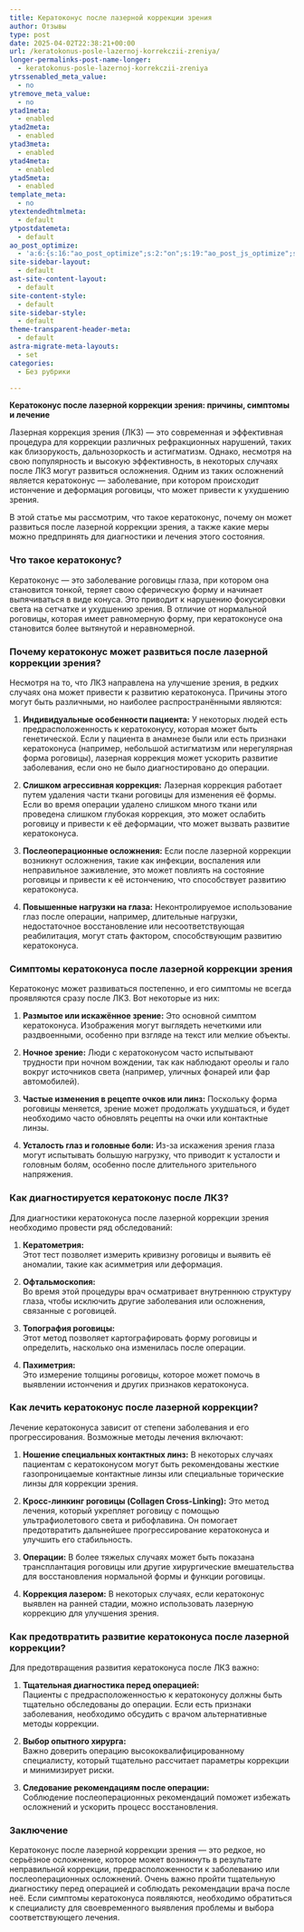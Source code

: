 ```yaml
---
title: Кератоконус после лазерной коррекции зрения
author: Отзывы
type: post
date: 2025-04-02T22:38:21+00:00
url: /keratokonus-posle-lazernoj-korrekczii-zreniya/
longer-permalinks-post-name-longer:
  - keratokonus-posle-lazernoj-korrekczii-zreniya
ytrssenabled_meta_value:
  - no
ytremove_meta_value:
  - no
ytad1meta:
  - enabled
ytad2meta:
  - enabled
ytad3meta:
  - enabled
ytad4meta:
  - enabled
ytad5meta:
  - enabled
template_meta:
  - no
ytextendedhtmlmeta:
  - default
ytpostdatemeta:
  - default
ao_post_optimize:
  - 'a:6:{s:16:"ao_post_optimize";s:2:"on";s:19:"ao_post_js_optimize";s:2:"on";s:20:"ao_post_css_optimize";s:2:"on";s:12:"ao_post_ccss";s:2:"on";s:16:"ao_post_lazyload";s:2:"on";s:15:"ao_post_preload";s:0:"";}'
site-sidebar-layout:
  - default
ast-site-content-layout:
  - default
site-content-style:
  - default
site-sidebar-style:
  - default
theme-transparent-header-meta:
  - default
astra-migrate-meta-layouts:
  - set
categories:
  - Без рубрики

---
```

<p class="" data-start="0" data-end="76">
  <strong data-start="0" data-end="76">Кератоконус после лазерной коррекции зрения: причины, симптомы и лечение</strong>
</p>

<p class="" data-start="78" data-end="533">
  Лазерная коррекция зрения (ЛКЗ) — это современная и эффективная процедура для коррекции различных рефракционных нарушений, таких как близорукость, дальнозоркость и астигматизм. Однако, несмотря на свою популярность и высокую эффективность, в некоторых случаях после ЛКЗ могут развиться осложнения. Одним из таких осложнений является кератоконус — заболевание, при котором происходит истончение и деформация роговицы, что может привести к ухудшению зрения.
</p>

<p class="" data-start="535" data-end="725">
  В этой статье мы рассмотрим, что такое кератоконус, почему он может развиться после лазерной коррекции зрения, а также какие меры можно предпринять для диагностики и лечения этого состояния.
</p>

<h3 class="" data-start="727" data-end="753">
  Что такое кератоконус?
</h3>

<p class="" data-start="755" data-end="1111">
  Кератоконус — это заболевание роговицы глаза, при котором она становится тонкой, теряет свою сферическую форму и начинает выпячиваться в виде конуса. Это приводит к нарушению фокусировки света на сетчатке и ухудшению зрения. В отличие от нормальной роговицы, которая имеет равномерную форму, при кератоконусе она становится более вытянутой и неравномерной.
</p>

<h3 class="" data-start="1113" data-end="1184">
  Почему кератоконус может развиться после лазерной коррекции зрения?
</h3>

<p class="" data-start="1186" data-end="1379">
  Несмотря на то, что ЛКЗ направлена на улучшение зрения, в редких случаях она может привести к развитию кератоконуса. Причины этого могут быть различными, но наиболее распространёнными являются:
</p>

<ol data-start="1381" data-end="2582">
  <li class="" data-start="1381" data-end="1751">
    <p class="" data-start="1384" data-end="1751">
      <strong data-start="1384" data-end="1424">Индивидуальные особенности пациента:</strong> У некоторых людей есть предрасположенность к кератоконусу, которая может быть генетической. Если у пациента в анамнезе были или есть признаки кератоконуса (например, небольшой астигматизм или нерегулярная форма роговицы), лазерная коррекция может ускорить развитие заболевания, если оно не было диагностировано до операции.
    </p>
  </li>
  
  <li class="" data-start="1753" data-end="2071">
    <p class="" data-start="1756" data-end="2071">
      <strong data-start="1756" data-end="1790">Слишком агрессивная коррекция:</strong> Лазерная коррекция работает путем удаления части ткани роговицы для изменения её формы. Если во время операции удалено слишком много ткани или проведена слишком глубокая коррекция, это может ослабить роговицу и привести к её деформации, что может вызвать развитие кератоконуса.
    </p>
  </li>
  
  <li class="" data-start="2073" data-end="2333">
    <p class="" data-start="2076" data-end="2333">
      <strong data-start="2076" data-end="2109">Послеоперационные осложнения:</strong> Если после лазерной коррекции возникнут осложнения, такие как инфекции, воспаления или неправильное заживление, это может повлиять на состояние роговицы и привести к её истончению, что способствует развитию кератоконуса.
    </p>
  </li>
  
  <li class="" data-start="2335" data-end="2582">
    <p class="" data-start="2338" data-end="2582">
      <strong data-start="2338" data-end="2371">Повышенные нагрузки на глаза:</strong> Неконтролируемое использование глаз после операции, например, длительные нагрузки, недостаточное восстановление или несоответствующая реабилитация, могут стать фактором, способствующим развитию кератоконуса.
    </p>
  </li>
</ol>

<h3 class="" data-start="2584" data-end="2641">
  Симптомы кератоконуса после лазерной коррекции зрения
</h3>

<p class="" data-start="2643" data-end="2760">
  Кератоконус может развиваться постепенно, и его симптомы не всегда проявляются сразу после ЛКЗ. Вот некоторые из них:
</p>

<ol data-start="2762" data-end="3543">
  <li class="" data-start="2762" data-end="2944">
    <p class="" data-start="2765" data-end="2944">
      <strong data-start="2765" data-end="2800">Размытое или искажённое зрение:</strong> Это основной симптом кератоконуса. Изображения могут выглядеть нечеткими или раздвоенными, особенно при взгляде на текст или мелкие объекты.
    </p>
  </li>
  
  <li class="" data-start="2946" data-end="3144">
    <p class="" data-start="2949" data-end="3144">
      <strong data-start="2949" data-end="2967">Ночное зрение:</strong> Люди с кератоконусом часто испытывают трудности при ночном вождении, так как наблюдают ореолы и гало вокруг источников света (например, уличных фонарей или фар автомобилей).
    </p>
  </li>
  
  <li class="" data-start="3146" data-end="3342">
    <p class="" data-start="3149" data-end="3342">
      <strong data-start="3149" data-end="3195">Частые изменения в рецепте очков или линз:</strong> Поскольку форма роговицы меняется, зрение может продолжать ухудшаться, и будет необходимо часто обновлять рецепты на очки или контактные линзы.
    </p>
  </li>
  
  <li class="" data-start="3344" data-end="3543">
    <p class="" data-start="3347" data-end="3543">
      <strong data-start="3347" data-end="3382">Усталость глаз и головные боли:</strong> Из-за искажения зрения глаза могут испытывать большую нагрузку, что приводит к усталости и головным болям, особенно после длительного зрительного напряжения.
    </p>
  </li>
</ol>

<h3 class="" data-start="3545" data-end="3591">
  Как диагностируется кератоконус после ЛКЗ?
</h3>

<p class="" data-start="3593" data-end="3691">
  Для диагностики кератоконуса после лазерной коррекции зрения необходимо провести ряд обследований:
</p>

<ol data-start="3693" data-end="4273">
  <li class="" data-start="3693" data-end="3825">
    <p class="" data-start="3696" data-end="3825">
      <strong data-start="3696" data-end="3713">Кератометрия:</strong><br data-start="3713" data-end="3716" />Этот тест позволяет измерить кривизну роговицы и выявить её аномалии, такие как асимметрия или деформация.
    </p>
  </li>
  
  <li class="" data-start="3827" data-end="3997">
    <p class="" data-start="3830" data-end="3997">
      <strong data-start="3830" data-end="3849">Офтальмоскопия:</strong><br data-start="3849" data-end="3852" />Во время этой процедуры врач осматривает внутреннюю структуру глаза, чтобы исключить другие заболевания или осложнения, связанные с роговицей.
    </p>
  </li>
  
  <li class="" data-start="3999" data-end="4139">
    <p class="" data-start="4002" data-end="4139">
      <strong data-start="4002" data-end="4026">Топография роговицы:</strong><br data-start="4026" data-end="4029" />Этот метод позволяет картографировать форму роговицы и определить, насколько она изменилась после операции.
    </p>
  </li>
  
  <li class="" data-start="4141" data-end="4273">
    <p class="" data-start="4144" data-end="4273">
      <strong data-start="4144" data-end="4159">Пахиметрия:</strong><br data-start="4159" data-end="4162" />Это измерение толщины роговицы, которое может помочь в выявлении истончения и других признаков кератоконуса.
    </p>
  </li>
</ol>

<h3 class="" data-start="4275" data-end="4327">
  Как лечить кератоконус после лазерной коррекции?
</h3>

<p class="" data-start="4329" data-end="4439">
  Лечение кератоконуса зависит от степени заболевания и его прогрессирования. Возможные методы лечения включают:
</p>

<ol data-start="4441" data-end="5243">
  <li class="" data-start="4441" data-end="4654">
    <p class="" data-start="4444" data-end="4654">
      <strong data-start="4444" data-end="4484">Ношение специальных контактных линз:</strong> В некоторых случаях пациентам с кератоконусом могут быть рекомендованы жесткие газопроницаемые контактные линзы или специальные торические линзы для коррекции зрения.
    </p>
  </li>
  
  <li class="" data-start="4656" data-end="4905">
    <p class="" data-start="4659" data-end="4905">
      <strong data-start="4659" data-end="4711">Кросс-линкинг роговицы (Collagen Cross-Linking):</strong> Это метод лечения, который укрепляет роговицу с помощью ультрафиолетового света и рибофлавина. Он помогает предотвратить дальнейшее прогрессирование кератоконуса и улучшить его стабильность.
    </p>
  </li>
  
  <li class="" data-start="4907" data-end="5089">
    <p class="" data-start="4910" data-end="5089">
      <strong data-start="4910" data-end="4923">Операции:</strong> В более тяжелых случаях может быть показана трансплантация роговицы или другие хирургические вмешательства для восстановления нормальной формы и функции роговицы.
    </p>
  </li>
  
  <li class="" data-start="5091" data-end="5243">
    <p class="" data-start="5094" data-end="5243">
      <strong data-start="5094" data-end="5116">Коррекция лазером:</strong> В некоторых случаях, если кератоконус выявлен на ранней стадии, можно использовать лазерную коррекцию для улучшения зрения.
    </p>
  </li>
</ol>

<h3 class="" data-start="5245" data-end="5314">
  Как предотвратить развитие кератоконуса после лазерной коррекции?
</h3>

<p class="" data-start="5316" data-end="5373">
  Для предотвращения развития кератоконуса после ЛКЗ важно:
</p>

<ol data-start="5375" data-end="5943">
  <li class="" data-start="5375" data-end="5614">
    <p class="" data-start="5378" data-end="5614">
      <strong data-start="5378" data-end="5421">Тщательная диагностика перед операцией:</strong><br data-start="5421" data-end="5424" />Пациенты с предрасположенностью к кератоконусу должны быть тщательно обследованы до операции. Если есть признаки заболевания, необходимо обсудить с врачом альтернативные методы коррекции.
    </p>
  </li>
  
  <li class="" data-start="5616" data-end="5784">
    <p class="" data-start="5619" data-end="5784">
      <strong data-start="5619" data-end="5646">Выбор опытного хирурга:</strong><br data-start="5646" data-end="5649" />Важно доверить операцию высококвалифицированному специалисту, который тщательно рассчитает параметры коррекции и минимизирует риски.
    </p>
  </li>
  
  <li class="" data-start="5786" data-end="5943">
    <p class="" data-start="5789" data-end="5943">
      <strong data-start="5789" data-end="5833">Следование рекомендациям после операции:</strong><br data-start="5833" data-end="5836" />Соблюдение послеоперационных рекомендаций поможет избежать осложнений и ускорить процесс восстановления.
    </p>
  </li>
</ol>

<h3 class="" data-start="5945" data-end="5959">
  Заключение
</h3>

<p class="" data-start="5961" data-end="6421">
  Кератоконус после лазерной коррекции зрения — это редкое, но серьёзное осложнение, которое может возникнуть в результате неправильной коррекции, предрасположенности к заболеванию или послеоперационных осложнений. Очень важно пройти тщательную диагностику перед операцией и соблюдать рекомендации врача после неё. Если симптомы кератоконуса появляются, необходимо обратиться к специалисту для своевременного выявления проблемы и выбора соответствующего лечения.
</p>